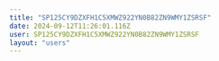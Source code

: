 ```yaml
---
title: "SP125CY9DZXFH1C5XMWZ922YN0B82ZN9WMY1ZSRSF"
date: 2024-09-12T11:26:01.116Z
user: SP125CY9DZXFH1C5XMWZ922YN0B82ZN9WMY1ZSRSF
layout: "users"
---
```

    